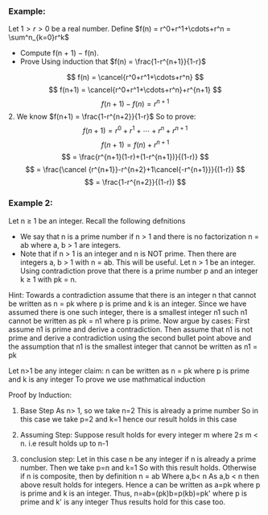### Example:
Let $1>r>0$ be a real number. Define $f(n) = r^0+r^1+\cdots+r^n = \sum^n_{k=0}r^k$ 
- Compute f(n + 1) − f(n).
- Prove Using induction that $f(n) = \frac{1-r^{n+1}}{1-r}$

$$ f(n) = \cancel{r^0+r^1+\cdots+r^n} $$
$$ f(n+1) = \cancel{r^0+r^1+\cdots+r^n}+r^{n+1} $$
$$ f(n+1)-f(n) = r^{n+1} $$
2.
We know $f(n+1) = \frac{1-r^{n+2}}{1-r}$
So to prove:
$$ f(n+1) = r^0+r^1+\cdots+r^n+r^{n+1} $$
$$ f(n+1) = f(n) + r^{n+1} $$
$$ = \frac{r^{n+1}(1-r)+(1-r^{n+1})}{(1-r)} $$
$$ = \frac{\cancel {r^{n+1}}-r^{n+2}+1\cancel{-r^{n+1}}}{(1-r)} $$
$$ = \frac{1-r^{n+2}}{(1-r)} $$

### Example 2:
Let n ≥ 1 be an integer. Recall the following defnitions
- We say that n is a prime number if n > 1 and there is no factorization n = ab where a, b > 1 are integers.
- Note that if n > 1 is an integer and n is NOT prime. Then there are integers a, b > 1 with n = ab. This will be useful.
Let n > 1 be an integer. Using contradiction prove that there is a prime number p and an integer k ≥ 1 with pk = n.

Hint: Towards a contradiction assume that there is an integer n that cannot be written as n = pk where p is prime and k is an integer. Since we have assumed there is one such integer, there is a smallest integer n1 such n1 cannot be written as pk = n1 where p is prime. Now argue by cases: First assume n1 is prime and derive a contradiction. Then assume that n1 is not prime and derive a contradiction using the second bullet point above and the assumption that n1 is the smallest integer that cannot be written as n1 = pk

Let n>1 be any integer
claim: n can be written as n = pk
where p is prime and k is any integer
To prove we use mathmatical induction

Proof by Induction:
1) Base Step
As n> 1, so we take n=2 This is already a prime number So in this case we take p=2 and k=1 hence our result holds in this case

2) Assuming Step:
Suppose result holds for every integer m where 2$\leq$ m < n. i.e  result holds up to n-1

3) conclusion step:
Let in this case n be any integer if n is already a prime number. Then we take p=n and k=1
So with this result holds.
Otherwise if n is composite, then by definition n = ab Where a,b< n
As a,b < n then above result holds for integers.
Hence a can be written as a=pk where p is prime and k is an integer. Thus, n=ab=(pk)b=p(kb)=pk' where p is prime and k' is any integer Thus results hold for this case too.
